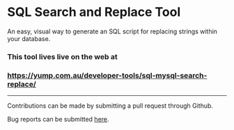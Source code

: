 # SQL Search and Replace Tool
An easy, visual way to generate an SQL script for replacing strings within your database.

### This tool lives live on the web at  
### https://yump.com.au/developer-tools/sql-mysql-search-replace/

----

Contributions can be made by submitting a pull request through Github.

Bug reports can be submitted [here](https://github.com/SimonEast/SQL-Search-and-Replace-Tool/issues).
